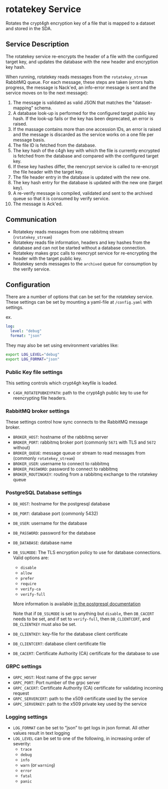 # rotatekey Service

Rotates the crypt4gh encryption key of a file that is mapped to a dataset and stored in the SDA.

## Service Description

The rotatekey service re-encrypts the header of a file with the configured target key, and updates the database with the new header and encryption key hash.

When running, rotatekey reads messages from the `rotatekey_stream` RabbitMQ queue.
For each message, these steps are taken (errors halts progress, the message is Nack'ed, an info-error message is sent and the service moves on to the next message):

1. The message is validated as valid JSON that matches the "dataset-mapping" schema.
2. A database look-up is performed for the configured target public key hash. If the look-up fails or the key has been deprecated, an error is raised.
3. If the massage contains more than one accession IDs, an error is raised and the message is discarded as the service works on a one file per message basis.
4. The file ID is fetched from the database.
5. The key hash of the c4gh key with which the file is currently encrypted is fetched from the database and compared with the configured target key.
6. If these key hashes differ, the reencrypt service is called to re-encrypt the file header with the target key.
7. The file header entry in the database is updated with the new one.
8. The key hash entry for the database is updated with the new one (target key).
9. A re-verify message is compiled, validated and sent to the archived queue so that it is consumed by verify service.
10. The message is Ack'ed.

## Communication

- Rotatekey reads messages from one rabbitmq stream (`rotatekey_stream`)
- Rotatekey reads file information, headers and key hashes from the database and can not be started without a database connection.
- Rotatekey makes grpc calls to reencrypt service for re-encrypting the header with the target public key.
- Rotatekey sends messages to the `archived` queue for consumption by the verify service.

## Configuration

There are a number of options that can be set for the rotatekey service.
These settings can be set by mounting a yaml-file at `/config.yaml` with settings.

ex.

```yaml
log:
  level: "debug"
  format: "json"
```

They may also be set using environment variables like:

```bash
export LOG_LEVEL="debug"
export LOG_FORMAT="json"
```

### Public Key file settings

This setting controls which crypt4gh keyfile is loaded.

- `C4GH_ROTATEPUBKEYPATH`: path to the crypt4gh public key to use for reencrypting file headers.

### RabbitMQ broker settings

These settings control how sync connects to the RabbitMQ message broker.

- `BROKER_HOST`: hostname of the rabbitmq server
- `BROKER_PORT`: rabbitmq broker port (commonly `5671` with TLS and `5672` without)
- `BROKER_QUEUE`: message queue or stream to read messages from (commonly `rotatekey_stream`)
- `BROKER_USER`: username to connect to rabbitmq
- `BROKER_PASSWORD`: password to connect to rabbitmq
- `BROKER_ROUTINGKEY`: routing from a rabbitmq exchange to the rotatekey queue

### PostgreSQL Database settings

- `DB_HOST`: hostname for the postgresql database
- `DB_PORT`: database port (commonly 5432)
- `DB_USER`: username for the database
- `DB_PASSWORD`: password for the database
- `DB_DATABASE`: database name
- `DB_SSLMODE`: The TLS encryption policy to use for database connections. Valid options are:
  - `disable`
  - `allow`
  - `prefer`
  - `require`
  - `verify-ca`
  - `verify-full`

  More information is available
  [in the postgresql documentation](https://www.postgresql.org/docs/current/libpq-ssl.html#LIBPQ-SSL-PROTECTION)

  Note that if `DB_SSLMODE` is set to anything but `disable`, then `DB_CACERT` needs to be set,
  and if set to `verify-full`, then `DB_CLIENTCERT`, and `DB_CLIENTKEY` must also be set.

- `DB_CLIENTKEY`: key-file for the database client certificate
- `DB_CLIENTCERT`: database client certificate file
- `DB_CACERT`: Certificate Authority (CA) certificate for the database to use

### GRPC settings

- `GRPC_HOST`: Host name of the grpc server
- `GRPC_PORT`: Port number of the grpc server
- `GRPC_CACERT`: Certificate Authority (CA) certificate for validating incoming request
- `GRPC_SERVERCERT`: path to the x509 certificate used by the service
- `GRPC_SERVERKEY`: path to the x509 private key used by the service


### Logging settings

- `LOG_FORMAT` can be set to “json” to get logs in json format. All other values result in text logging
- `LOG_LEVEL` can be set to one of the following, in increasing order of severity:
  - `trace`
  - `debug`
  - `info`
  - `warn` (or `warning`)
  - `error`
  - `fatal`
  - `panic`
